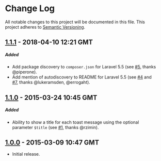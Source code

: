 # Change Log
All notable changes to this project will be documented in this file.
This project adheres to [Semantic Versioning](http://semver.org/).


## [1.1.1] - 2018-04-10 12:21 GMT
##### Added
- Add package discovery to `composer.json` for Laravel 5.5 (see [#5], thanks @piperone).
- Add mention of autodiscovery to README for Laravel 5.5 (see [#4] and [#7], thanks @lukeramsden, @errogaht).

## [1.1.0] - 2015-03-24 10:45 GMT
##### Added
- Ability to show a title for each toast message using the optional parameter `$title` (see [#1], thanks @rzimin).

## [1.0.0] - 2015-03-09 10:47 GMT
- Initial release.



[#1]: https://github.com/Grimthorr/laravel-toast/pull/1
[#4]: https://github.com/Grimthorr/laravel-toast/pull/4
[#5]: https://github.com/Grimthorr/laravel-toast/pull/5
[#7]: https://github.com/Grimthorr/laravel-toast/pull/7

[1.1.1]: https://github.com/Grimthorr/laravel-toast/compare/1.1.0...1.1.1
[1.1.0]: https://github.com/Grimthorr/laravel-toast/compare/1.0.0...1.1.0
[1.0.0]: https://github.com/Grimthorr/laravel-toast/tree/1.0.0
